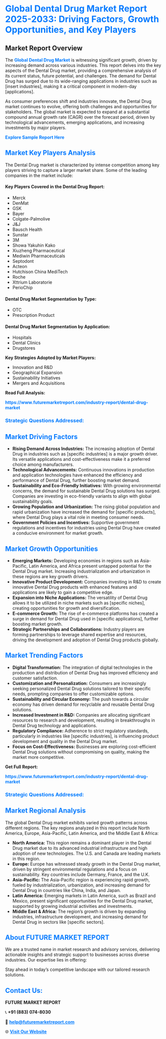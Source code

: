 <h1 style="color: #007BFF;">Global Dental Drug Market Report 2025-2033: Driving Factors, Growth Opportunities, and Key Players</h1>

<section id="overview">
<h2>Market Report Overview</h2>
<p>The <a href="https://www.futuremarketreport.com/industry-report/dental-drug-market" style="color: #007BFF; text-decoration: none;"><strong>Global Dental Drug Market</strong></a> is witnessing significant growth, driven by increasing demand across various industries. This report delves into the key aspects of the Dental Drug market, providing a comprehensive analysis of its current status, future potential, and challenges. The demand for Dental Drug has surged due to its wide-ranging applications in industries such as [insert industries], making it a critical component in modern-day [applications].</p>
<p>As consumer preferences shift and industries innovate, the Dental Drug market continues to evolve, offering both challenges and opportunities for stakeholders. The global market is expected to expand at a substantial compound annual growth rate (CAGR) over the forecast period, driven by technological advancements, emerging applications, and increasing investments by major players.</p>
</section>

<section id="overview">
<p><a href="https://www.futuremarketreport.com/request-sample/reportId=80531" style="color: #007BFF; text-decoration: none;"><strong>Explore Sample Report Here</strong></a></p>
</section>

<section id="key-players">
<h2 style="color: #007BFF;">Market Key Players Analysis</h2>
<p>The Dental Drug market is characterized by intense competition among key players striving to capture a larger market share. Some of the leading companies in the market include:</p>
<h4>Key Players Covered in the Dental Drug Report:</h4>
<ul><li>Merck</li><li>DenMat</li><li>GSK</li><li>Bayer</li><li>Colgate-Palmolive</li><li>J&amp;J</li><li>Bausch Health</li><li>Sunstar</li><li>3M</li><li>Showa Yakuhin Kako</li><li>Xiuzheng Pharmaceutical</li><li>Mediwin Pharmaceuticals</li><li>Septodont</li><li>Acteon</li><li>Hutchison China MediTech</li><li>Roche</li><li>Xttrium Laboratorie</li><li>PerioChip</li></ul>
<h4>Dental Drug Market Segmentation by Type:</h4>
<ul><li>OTC</li><li>Prescription Product</li></ul>

<h4>Dental Drug Market Segmentation by Application:</h4>
<ul><li>Hospitals</li><li>Dental Clinics</li><li>Drugstores</li></ul>
<p><strong>Key Strategies Adopted by Market Players:</strong></p>
<ul>
<li>Innovation and R&D</li>
<li>Geographical Expansion</li>
<li>Sustainability Initiatives</li>
<li>Mergers and Acquisitions</li>
</ul>
</section>

<section>
<p><strong>Read Full Analysis: </strong></p><a href="https://www.futuremarketreport.com/industry-report/dental-drug-market" style="color: #007BFF; text-decoration: none;"><strong>https://www.futuremarketreport.com/industry-report/dental-drug-market</strong></a>
<h3 style="color: #007BFF;">Strategic Questions Addressed:</h3>
</section>

<section id="driving-factors">
<h2 style="color: #007BFF;">Market Driving Factors</h2>
<ul>
<li><strong>Rising Demand Across Industries:</strong> The increasing adoption of Dental Drug in industries such as [specific industries] is a major growth driver. Its versatile applications and cost-effectiveness make it a preferred choice among manufacturers.</li>
<li><strong>Technological Advancements:</strong> Continuous innovations in production and application technologies have enhanced the efficiency and performance of Dental Drug, further boosting market demand.</li>
<li><strong>Sustainability and Eco-Friendly Initiatives:</strong> With growing environmental concerns, the demand for sustainable Dental Drug solutions has surged. Companies are investing in eco-friendly variants to align with global sustainability goals.</li>
<li><strong>Growing Population and Urbanization:</strong> The rising global population and rapid urbanization have increased the demand for [specific products], where Dental Drug plays a vital role in meeting consumer needs.</li>
<li><strong>Government Policies and Incentives:</strong> Supportive government regulations and incentives for industries using Dental Drug have created a conducive environment for market growth.</li>
</ul>
</section>

<section id="growth-opportunities">
<h2 style="color: #007BFF;">Market Growth Opportunities</h2>
<ul>
<li><strong>Emerging Markets:</strong> Developing economies in regions such as Asia-Pacific, Latin America, and Africa present untapped potential for the Dental Drug market. Increasing industrialization and urbanization in these regions are key growth drivers.</li>
<li><strong>Innovative Product Development:</strong> Companies investing in R&D to create innovative Dental Drug products with enhanced features and applications are likely to gain a competitive edge.</li>
<li><strong>Expansion into Niche Applications:</strong> The versatility of Dental Drug allows it to be utilized in niche markets such as [specific niches], creating opportunities for growth and diversification.</li>
<li><strong>E-commerce Growth:</strong> The rise of e-commerce platforms has created a surge in demand for Dental Drug used in [specific applications], further boosting market growth.</li>
<li><strong>Strategic Partnerships and Collaborations:</strong> Industry players are forming partnerships to leverage shared expertise and resources, driving the development and adoption of Dental Drug products globally.</li>
</ul>
</section>

<section id="trending-factors">
<h2 style="color: #007BFF;">Market Trending Factors</h2>
<ul>
<li><strong>Digital Transformation:</strong> The integration of digital technologies in the production and distribution of Dental Drug has improved efficiency and customer satisfaction.</li>
<li><strong>Customization and Personalization:</strong> Consumers are increasingly seeking personalized Dental Drug solutions tailored to their specific needs, prompting companies to offer customizable options.</li>
<li><strong>Sustainability and Circular Economy:</strong> The push towards a circular economy has driven demand for recyclable and reusable Dental Drug solutions.</li>
<li><strong>Increased Investment in R&D:</strong> Companies are allocating significant resources to research and development, resulting in breakthroughs in Dental Drug technology and applications.</li>
<li><strong>Regulatory Compliance:</strong> Adherence to strict regulatory standards, particularly in industries like [specific industries], is influencing product development and quality in the Dental Drug market.</li>
<li><strong>Focus on Cost-Effectiveness:</strong> Businesses are exploring cost-efficient Dental Drug solutions without compromising on quality, making the market more competitive.</li>
</ul>
</section>

<section>
<p><strong>Get Full Report: </strong></p><a href="https://www.futuremarketreport.com/industry-report/dental-drug-market" style="color: #007BFF; text-decoration: none;"><strong>https://www.futuremarketreport.com/industry-report/dental-drug-market</strong></a>
<h3 style="color: #007BFF;">Strategic Questions Addressed:</h3>
</section>


<section id="regional-analysis">
<h2 style="color: #007BFF;">Market Regional Analysis</h2>
<p>The global Dental Drug market exhibits varied growth patterns across different regions. The key regions analyzed in this report include North America, Europe, Asia-Pacific, Latin America, and the Middle East & Africa:</p>
<ul>
<li><strong>North America:</strong> This region remains a dominant player in the Dental Drug market due to its advanced industrial infrastructure and high adoption of new technologies. The U.S. and Canada are leading markets in this region.</li>
<li><strong>Europe:</strong> Europe has witnessed steady growth in the Dental Drug market, driven by stringent environmental regulations and a focus on sustainability. Key countries include Germany, France, and the U.K.</li>
<li><strong>Asia-Pacific:</strong> The Asia-Pacific region is experiencing rapid growth, fueled by industrialization, urbanization, and increasing demand for Dental Drug in countries like China, India, and Japan.</li>
<li><strong>Latin America:</strong> Emerging markets in Latin America, such as Brazil and Mexico, present significant opportunities for the Dental Drug market, supported by growing industrial activities and investments.</li>
<li><strong>Middle East & Africa:</strong> The region’s growth is driven by expanding industries, infrastructure development, and increasing demand for Dental Drug in sectors like [specific sectors].</li>
</ul>
</section>

<footer>
<h2 style="color: #007BFF;">About FUTURE MARKET REPORT</h2>
<p>We are a trusted name in market research and advisory services, delivering actionable insights and strategic support to businesses across diverse industries. Our expertise lies in offering:</p>

<p>Stay ahead in today’s competitive landscape with our tailored research solutions.</p>

<h2 style="color: #007BFF;">Contact Us:</h2>
<p><strong>FUTURE MARKET REPORT</strong></p>
<p>📞 <strong>+91 (883) 074-8030</strong></p>
<p>📧 <strong><a href="mailto:help@futuremarketreport.com" style="color: #007BFF;">help@futuremarketreport.com</a></strong></p>
<p>🌐 <strong><a href="https://www.futuremarketreport.com/" style="color: #007BFF;">Visit Our Website</a></strong></p>
</footer>